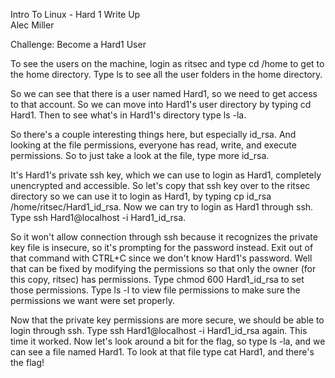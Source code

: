 Intro To Linux - Hard 1 Write Up                                
Alec Miller

Challenge: Become a Hard1 User

To see the users on the machine, login as ritsec and type cd /home to get to the home directory. Type ls to see all the user folders in the home directory.



So we can see that there is a user named Hard1, so we need to get access to that account. So we can move into Hard1's user directory by typing cd Hard1. Then to see what's in Hard1's directory type ls -la.



So there's a couple interesting things here, but especially id_rsa. And looking at the file permissions, everyone has read, write, and execute permissions. So to just take a look at the file, type more id_rsa.


It's Hard1's private ssh key, which we can use to login as Hard1, completely unencrypted and accessible. So let's copy that ssh key over to the ritsec directory so we can use it to login as Hard1, by typing cp id_rsa /home/ritsec/Hard1_id_rsa. Now we can try to login as Hard1 through ssh. Type ssh Hard1@localhost -i Hard1_id_rsa. 



So it won't allow connection through ssh because it recognizes the private key file is insecure, so it's prompting for the password instead. Exit out of that command with CTRL+C since we don't know Hard1's password. Well that can be fixed by modifying the permissions so that only the owner (for this copy, ritsec) has permissions. Type chmod 600 Hard1_id_rsa to set those permissions. Type ls -l to view file permissions to make sure the permissions we want were set properly.



Now that the private key permissions are more secure, we should be able to login through ssh. Type ssh Hard1@localhost -i Hard1_id_rsa again. This time it worked. Now let's look around a bit for the flag, so type ls -la, and we can see a file named Hard1. To look at that file type cat Hard1, and there's the flag!

 
